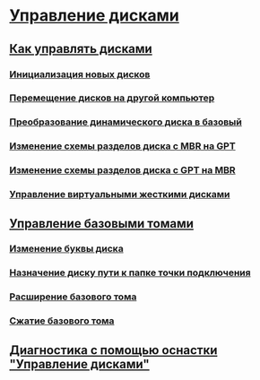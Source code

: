 # [Управление дисками](overview-of-disk-management.md)
## [Как управлять дисками](manage-disks.md)
### [Инициализация новых дисков](initialize-new-disks.md)
### [Перемещение дисков на другой компьютер](move-disks-to-another-computer.md)
### [Преобразование динамического диска в базовый](change-a-dynamic-disk-back-to-a-basic-disk.md)
### [Изменение схемы разделов диска с MBR на GPT](change-an-mbr-disk-into-a-gpt-disk.md)   
### [Изменение схемы разделов диска с GPT на MBR](change-a-gpt-disk-into-an-mbr-disk.md)         
### [Управление виртуальными жесткими дисками](manage-virtual-hard-disks.md)
## [Управление базовыми томами](manage-basic-volumes.md)
### [Изменение буквы диска](change-a-drive-letter.md)
### [Назначение диску пути к папке точки подключения](assign-a-mount-point-folder-path-to-a-drive.md)
### [Расширение базового тома](extend-a-basic-volume.md)
### [Сжатие базового тома](shrink-a-basic-volume.md)
## [Диагностика с помощью оснастки "Управление дисками"](troubleshooting-disk-management.md)
